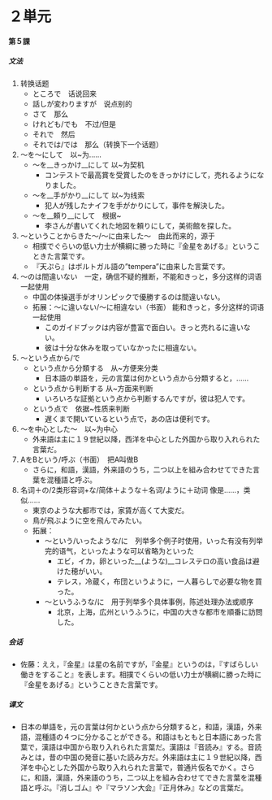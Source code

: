 # ２単元
#### 第５課
##### 文法
1. 转换话题
	- ところで　话说回来
	- 話しが変わりますが　说点别的
	- さて　那么
	- けれども/でも　不过/但是
	- それで　然后
	- それでは/では　那么（转换下一个话题）
2. 〜を〜にして　以~为……
	- 〜を__きっかけ__にして 以~为契机
		- コンテストで最高賞を受賞したのをきっかけにして，売れるようになりました。
	- 〜を__手がかり__にして 以~为线索
		- 犯人が残したナイフを手がかりにして，事件を解決した。
	- 〜を__頼り__にして　根据~
		- 李さんが書いてくれた地図を頼りにして，美術館を探した。
3. 〜ということからきた〜/〜に由来した〜　由此而来的，源于
	- 相撲でぐらいの低い力士が横綱に勝った時に『金星をあげる』ということきた言葉です。
	- 『天ぷら』はボルトガル語の”tempera”に由来した言葉です。
4. 〜のは間違いない　一定，确信不疑的推断，不能和きっと，多分这样的词语一起使用
	- 中国の体操選手がオリンピックで優勝するのは間違いない。
	- 拓展：〜に違いない/〜に相違ない（书面） 能和きっと，多分这样的词语一起使用 
		- このガイドブックは内容が豊富で面白い。きっと売れるに違いない。
		- 彼は十分な休みを取っていなかったに相違ない。
5. 〜という点から/で
	- という点から分類する　从~方便来分类
		- 日本語の単語を，元の言葉は何かという点から分類すると，……
	- という点から判断する 从~方面来判断
		- いろいろな証拠という点から判断するんですが，彼は犯人です。
	- という点で　依据~性质来判断
		- 遅くまで開いているという点で，あの店は便利です。
6. 〜を中心とした〜　以~为中心
	- 外来語は主に１９世紀以降，西洋を中心とした外国から取り入れられた言葉だ。
7. AをBという/呼ぶ（书面）　把A叫做B
	- さらに，和語，漢語，外来語のうち，二つ以上を組み合わせてできた言葉を混種語と呼ぶ。
8. 名词＋の/2类形容词+な/简体＋ような＋名词/ように＋动词 像是……，类似……
	- 東京のような大都市では，家賃が高くて大変だ。
	- 鳥が飛ぶように空を飛んでみたい。
	- 拓展：
		- 〜という/いったような/に　列举多个例子时使用，いった有没有列举完的语气，といったような可以省略为といった
			- エビ，イカ，卵といった__(ような)__コレステロの高い食品は避けた穂がいい。
			- テレス，冷蔵く，布団というように，一人暮らしで必要な物を買った。
		- 〜というふうな/に　用于列举多个具体事例，陈述处理办法或顺序
			- 北京，上海，広州というふうに，中国の大きな都市を順番に訪問した。
##### 会话
- 佐藤：ええ，『金星』は星の名前ですが，『金星』というのは，『すばらしい働きをすること』を表します。相撲でくらいの低い力士が横綱に勝った時に『金星をあげる』ということきた言葉です。
##### 课文
* 日本の単語を，元の言葉は何かという点から分類すると，和語，漢語，外来語，混種語の４つに分かることができる。和語はもともと日本語にあった言葉で，漢語は中国から取り入れられた言葉だ。漢語は『音読み』する。音読みとは，昔の中国の発音に基いた読み方だ。外来語は主に１９世紀以降，西洋を中心とした外国から取り入れられた言葉で，普通片仮名でかく。さらに，和語，漢語，外来語のうち，二つ以上を組み合わせてできた言葉を混種語と呼ぶ。『消しゴム』や『マラソン大会』『正月休み』などの言葉だ。